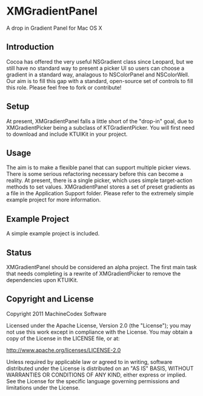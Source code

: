 XMGradientPanel
==============

A drop in Gradient Panel for Mac OS X

Introduction
----------------

Cocoa has offered the very useful NSGradient class since Leopard, but we still have no standard way to present a picker UI so users can choose a gradient in a standard way, analagous to NSColorPanel and NSColorWell.
Our aim is to fill this gap with a standard, open-source set of controls to fill this role.
Please feel free to fork or contribute!

Setup
--------

At present, XMGradientPanel falls a little short of the "drop-in" goal, due to XMGradientPicker being a subclass of KTGradientPicker. You will first need to download and include KTUIKit in your project.

Usage
---------

The aim is to make a flexible panel that can support multiple picker views. There is some serious refactoring necessary before this can become a reality. At present, there is a single picker, which uses simple target-action methods to set values. 
XMGradientPanel stores a set of preset gradients as a file in the Application Support folder.
Please refer to the extremely simple example project for more information.

Example Project
-----------------------
A simple example project is included.

Status
--------

XMGradientPanel should be considered an alpha project.
The first main task that needs completing is a rewrite of XMGradientPicker to remove the dependencies upon KTUIKit.

Copyright and License
-------------------------------

Copyright 2011 MachineCodex Software 

Licensed under the Apache License, Version 2.0 (the "License"); you may not use this work except in compliance with the License. You may obtain a copy of the License in the LICENSE file, or at:

http://www.apache.org/licenses/LICENSE-2.0

Unless required by applicable law or agreed to in writing, software distributed under the License is distributed on an "AS IS" BASIS, WITHOUT WARRANTIES OR CONDITIONS OF ANY KIND, either express or implied. See the License for the specific language governing permissions and limitations under the License.